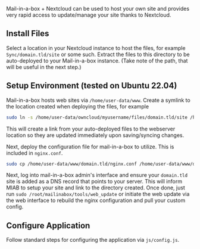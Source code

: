 Mail-in-a-box + Nextcloud can be used to host your own site and provides very rapid access to update/manage your site thanks to Nextcloud.

## Install Files

Select a location in your Nextcloud instance to host the files, for example `Sync/domain.tld/site` or some such.  Extract the files to this directory to be auto-deployed to your Mail-in-a-box instance.  (Take note of the path, that will be useful in the next step.)


## Setup Environment (tested on Ubuntu 22.04)

Mail-in-a-box hosts web sites via `/home/user-data/www`.  Create a symlink to the location created when deploying the files, for example

```.sh
sudo ln -s /home/user-data/owncloud/myusername/files/domain.tld/site /home/user-data/www/domain.tld
```

This will create a link from your auto-deployed files to the webserver location so they are updated immediately upon saving/syncing changes.

Next, deploy the configuration file for mail-in-a-box to utilize.  This is included in `nginx.conf`.

```.sh
sudo cp /home/user-data/www/domain.tld/nginx.conf /home/user-data/www/domain.tld.conf
```

Next, log into mail-in-a-box admin's interface and ensure your `domain.tld` site is added as a DNS record that points to your server.  This will inform MIAB to setup your site and link to the directory created.  Once done, just run `sudo /root/mailinabox/tools/web_update` or initiate the web update via the web interface to rebuild the nginx configuration and pull your custom config.


## Configure Application

Follow standard steps for configuring the application via `js/config.js`.